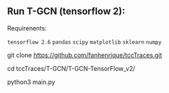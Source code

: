 ## Run T-GCN (tensorflow 2):

Requirenents:

`tensorflow 2.6`
`pandas`
`scipy`
`matplotlib`
`sklearn`
`numpy`

git clone https://github.com/fanhenrique/tccTraces.git

cd tccTraces/T-GCN/T-GCN-TensorFlow_v2/

python3 main.py






<!-- ## Requirements:

`stellargraph 1.2.1`
`matplotlib 3.4.2`
`networkx 2.5.1`
`argparse 1.1`
`logging 0.5.1.2`
`scipy 1.7.0`
 -->
